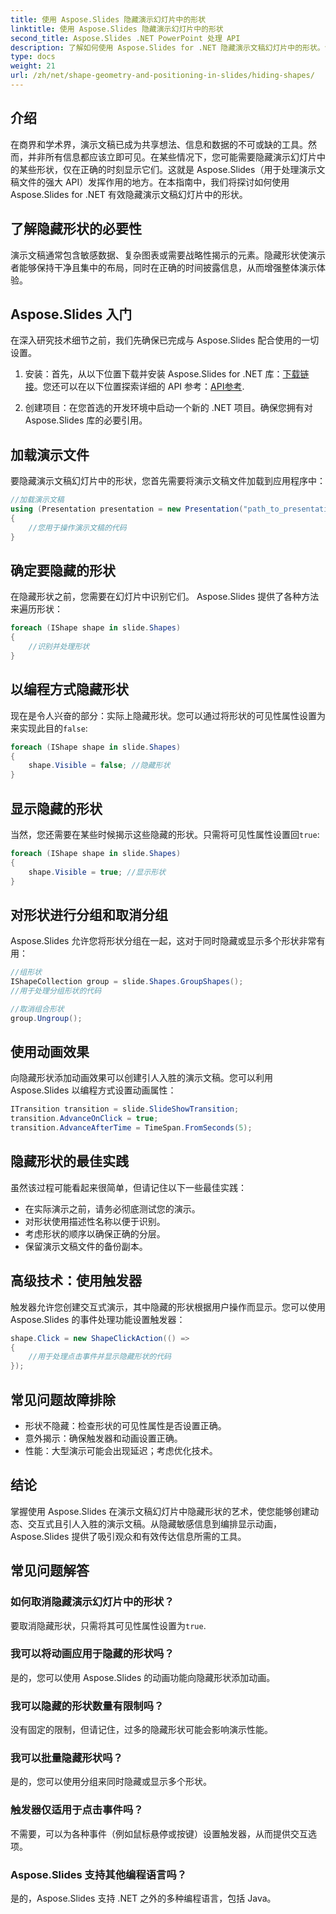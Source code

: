 ```yaml
---
title: 使用 Aspose.Slides 隐藏演示幻灯片中的形状
linktitle: 使用 Aspose.Slides 隐藏演示幻灯片中的形状
second_title: Aspose.Slides .NET PowerPoint 处理 API
description: 了解如何使用 Aspose.Slides for .NET 隐藏演示文稿幻灯片中的形状。包含源代码、常见问题解答和动态演示最佳实践的分步指南。
type: docs
weight: 21
url: /zh/net/shape-geometry-and-positioning-in-slides/hiding-shapes/
---
```


## 介绍

在商界和学术界，演示文稿已成为共享想法、信息和数据的不可或缺的工具。然而，并非所有信息都应该立即可见。在某些情况下，您可能需要隐藏演示幻灯片中的某些形状，仅在正确的时刻显示它们。这就是 Aspose.Slides（用于处理演示文稿文件的强大 API）发挥作用的地方。在本指南中，我们将探讨如何使用 Aspose.Slides for .NET 有效隐藏演示文稿幻灯片中的形状。

## 了解隐藏形状的必要性

演示文稿通常包含敏感数据、复杂图表或需要战略性揭示的元素。隐藏形状使演示者能够保持干净且集中的布局，同时在正确的时间披露信息，从而增强整体演示体验。

## Aspose.Slides 入门

在深入研究技术细节之前，我们先确保已完成与 Aspose.Slides 配合使用的一切设置。

1. 安装：首先，从以下位置下载并安装 Aspose.Slides for .NET 库：[下载链接](https://releases.aspose.com/slides/net/)。您还可以在以下位置探索详细的 API 参考：[API参考](https://reference.aspose.com/slides/net/).

2. 创建项目：在您首选的开发环境中启动一个新的 .NET 项目。确保您拥有对 Aspose.Slides 库的必要引用。

## 加载演示文件

要隐藏演示文稿幻灯片中的形状，您首先需要将演示文稿文件加载到应用程序中：

```csharp
//加载演示文稿
using (Presentation presentation = new Presentation("path_to_presentation.pptx"))
{
    //您用于操作演示文稿的代码
}
```

## 确定要隐藏的形状

在隐藏形状之前，您需要在幻灯片中识别它们。 Aspose.Slides 提供了各种方法来遍历形状：

```csharp
foreach (IShape shape in slide.Shapes)
{
    //识别并处理形状
}
```

## 以编程方式隐藏形状

现在是令人兴奋的部分：实际上隐藏形状。您可以通过将形状的可见性属性设置为来实现此目的`false`:

```csharp
foreach (IShape shape in slide.Shapes)
{
    shape.Visible = false; //隐藏形状
}
```

## 显示隐藏的形状

当然，您还需要在某些时候揭示这些隐藏的形状。只需将可见性属性设置回`true`:

```csharp
foreach (IShape shape in slide.Shapes)
{
    shape.Visible = true; //显示形状
}
```

## 对形状进行分组和取消分组

Aspose.Slides 允许您将形状分组在一起，这对于同时隐藏或显示多个形状非常有用：

```csharp
//组形状
IShapeCollection group = slide.Shapes.GroupShapes();
//用于处理分组形状的代码

//取消组合形状
group.Ungroup();
```

## 使用动画效果

向隐藏形状添加动画效果可以创建引人入胜的演示文稿。您可以利用 Aspose.Slides 以编程方式设置动画属性：

```csharp
ITransition transition = slide.SlideShowTransition;
transition.AdvanceOnClick = true;
transition.AdvanceAfterTime = TimeSpan.FromSeconds(5);
```

## 隐藏形状的最佳实践

虽然该过程可能看起来很简单，但请记住以下一些最佳实践：

- 在实际演示之前，请务必彻底测试您的演示。
- 对形状使用描述性名称以便于识别。
- 考虑形状的顺序以确保正确的分层。
- 保留演示文稿文件的备份副本。

## 高级技术：使用触发器

触发器允许您创建交互式演示，其中隐藏的形状根据用户操作而显示。您可以使用 Aspose.Slides 的事件处理功能设置触发器：

```csharp
shape.Click = new ShapeClickAction(() =>
{
    //用于处理点击事件并显示隐藏形状的代码
});
```

## 常见问题故障排除

- 形状不隐藏：检查形状的可见性属性是否设置正确。
- 意外揭示：确保触发器和动画设置正确。
- 性能：大型演示可能会出现延迟；考虑优化技术。

## 结论

掌握使用 Aspose.Slides 在演示文稿幻灯片中隐藏形状的艺术，使您能够创建动态、交互式且引人入胜的演示文稿。从隐藏敏感信息到编排显示动画，Aspose.Slides 提供了吸引观众和有效传达信息所需的工具。

## 常见问题解答

### 如何取消隐藏演示幻灯片中的形状？

要取消隐藏形状，只需将其可见性属性设置为`true`.

### 我可以将动画应用于隐藏的形状吗？

是的，您可以使用 Aspose.Slides 的动画功能向隐藏形状添加动画。

### 我可以隐藏的形状数量有限制吗？

没有固定的限制，但请记住，过多的隐藏形状可能会影响演示性能。

### 我可以批量隐藏形状吗？

是的，您可以使用分组来同时隐藏或显示多个形状。

### 触发器仅适用于点击事件吗？

不需要，可以为各种事件（例如鼠标悬停或按键）设置触发器，从而提供交互选项。

### Aspose.Slides 支持其他编程语言吗？

是的，Aspose.Slides 支持 .NET 之外的多种编程语言，包括 Java。